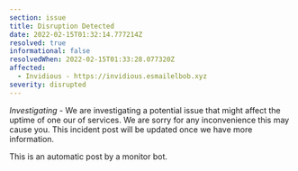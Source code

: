 ```yaml
---
section: issue
title: Disruption Detected
date: 2022-02-15T01:32:14.777214Z
resolved: true
informational: false
resolvedWhen: 2022-02-15T01:33:28.077320Z
affected:
  - Invidious - https://invidious.esmailelbob.xyz
severity: disrupted
---
```

*Investigating* - We are investigating a potential issue that might affect the uptime of one our of services. We are sorry for any inconvenience this may cause you. This incident post will be updated once we have more information.

This is an automatic post by a monitor bot.
        